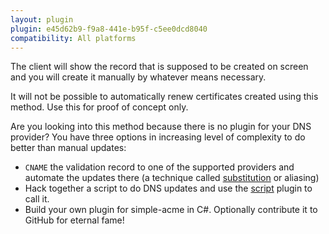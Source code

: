 ```yaml
---
layout: plugin
plugin: e45d62b9-f9a8-441e-b95f-c5ee0dcd8040
compatibility: All platforms
---
```

The client will show the record that is supposed to be created on screen and you will create it manually by whatever means necessary.

<div class="callout-block callout-block-danger pb-1 mt-3">
    <div class="content">
        <p>It will not be possible to automatically renew certificates created using this method. Use this for proof of concept only.</p>
    </div>
</div>

<div class="callout-block callout-block-warning pb-1 mt-3">
    <div class="content">
        <p>Are you looking into this method because there is no plugin for your DNS provider? You have three options in increasing level of complexity to do better than manual updates:</p>
<ul>
    <li><code>CNAME</code> the validation record to one of the supported providers and automate the updates there (a technique called <a href="/reference/plugins/validation/dns">substitution</a> or aliasing)</li>
    <li>Hack together a script to do DNS updates and use the <a href="/reference/plugins/validation/dns/script">script</a> plugin to call it.</li>
    <li>Build your own plugin for simple-acme in C#. Optionally contribute it to GitHub for eternal fame!</li></ul></div></div>